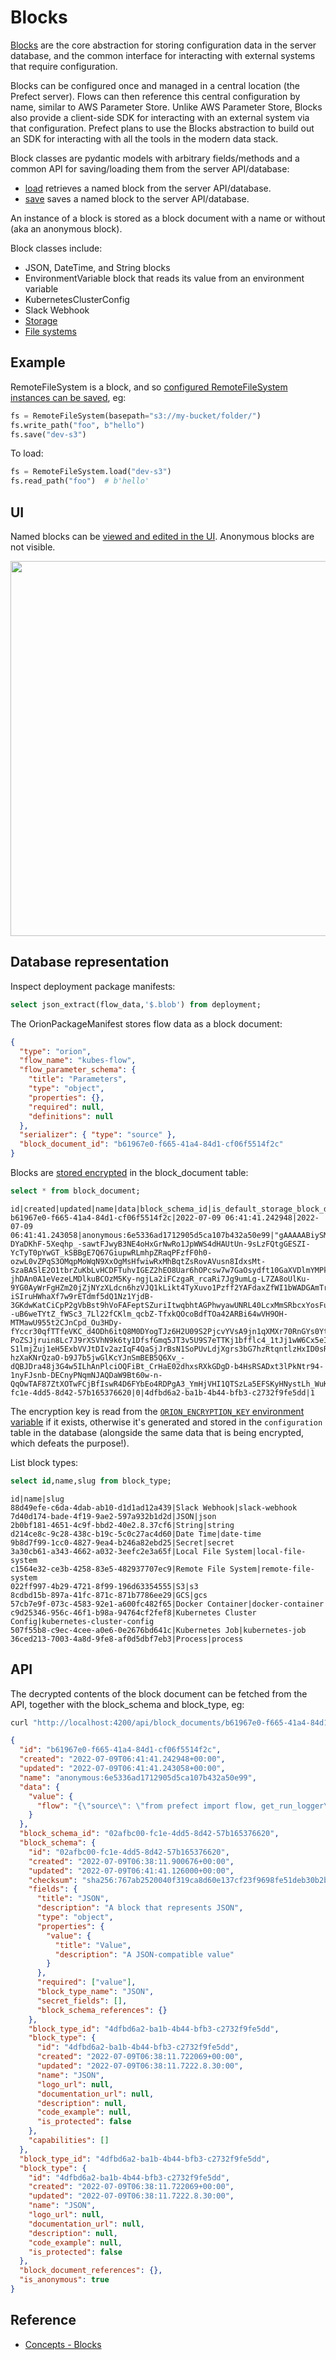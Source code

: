 # Blocks

[Blocks](https://docs.prefect.io/concepts/blocks/) are the core abstraction for storing configuration data in the server database, and the common interface for interacting with external systems that require configuration.

Blocks can be configured once and managed in a central location (the Prefect server). Flows can then reference this central configuration by name, similar to AWS Parameter Store. Unlike AWS Parameter Store, Blocks also provide a client-side SDK for interacting with an external system via that configuration. Prefect plans to use the Blocks abstraction to build out an SDK for interacting with all the tools in the modern data stack.

Block classes are pydantic models with arbitrary fields/methods and a common API for saving/loading them from the server API/database:

- [load](https://docs.prefect.io/api-ref/prefect/blocks/core/#prefect.blocks.core.Block.load) retrieves a named block from the server API/database.
- [save](https://docs.prefect.io/api-ref/prefect/blocks/core/#prefect.blocks.core.Block.save) saves a named block to the server API/database.

An instance of a block is stored as a block document with a name or without (aka an anonymous block).

Block classes include:

- JSON, DateTime, and String blocks
- EnvironmentVariable block that reads its value from an environment variable
- KubernetesClusterConfig
- Slack Webhook
- [Storage](https://docs.prefect.io/concepts/storage/)
- [File systems](https://docs.prefect.io/concepts/filesystems/)

## Example

RemoteFileSystem is a block, and so [configured RemoteFileSystem instances can be saved](https://docs.prefect.io/concepts/filesystems/#saving-and-loading-file-systems), eg:

```python
fs = RemoteFileSystem(basepath="s3://my-bucket/folder/")
fs.write_path("foo", b"hello")
fs.save("dev-s3")
```

To load:

```python
fs = RemoteFileSystem.load("dev-s3")
fs.read_path("foo")  # b'hello'
```

## UI

Named blocks can be [viewed and edited in the UI](http://localhost:4200/blocks). Anonymous blocks are not visible.

<img src="https://aws1.discourse-cdn.com/business7/uploads/prefecthq/original/2X/e/eacd71cdec026a0b16b170f37bda4e0ba9cce9f3.png" width="600"/>

## Database representation

Inspect deployment package manifests:

```sql
select json_extract(flow_data,'$.blob') from deployment;
```

The OrionPackageManifest stores flow data as a block document:

```json
{
  "type": "orion",
  "flow_name": "kubes-flow",
  "flow_parameter_schema": {
    "title": "Parameters",
    "type": "object",
    "properties": {},
    "required": null,
    "definitions": null
  },
  "serializer": { "type": "source" },
  "block_document_id": "b61967e0-f665-41a4-84d1-cf06f5514f2c"
}
```

Blocks are [stored encrypted](https://github.com/PrefectHQ/prefect/blob/1d4dfa5055c46d7769c571b6a66aaec8e6cdfc13/src/prefect/orion/models/block_documents.py#L79) in the block_document table:

```sql
select * from block_document;
```

```
id|created|updated|name|data|block_schema_id|is_default_storage_block_document|block_type_id|is_anonymous
b61967e0-f665-41a4-84d1-cf06f5514f2c|2022-07-09 06:41:41.242948|2022-07-09 06:41:41.243058|anonymous:6e5336ad1712905d5ca107b432a50e99|"gAAAAABiySMl_NR-DYaDKhF-5Xeqhp_-sawtFJwyB3NE4oHxGrNwRo1JpWWS4dHAUtUn-9sLzFQtgGESZI-YcTyT0pYwGT_kSBBgE7Q67GiupwRLmhpZRaqPFzfF0h0-ozwL0vZPqS3OMqpMoWqN9XxOgMsHfwiwRxMhBqtZsRovAVusn8IdxsMt-SzaBASlE2O1tbrZuKbLvHCDFTuhvIGEZ2hEO8Uar6hOPcsw7w7GaOsydft10GaXVDlmYMPk9LwgyijxxnsLhRRMyCV3z0oOoQ8rwmgR-jhDAn0A1eVezeLMDlkuBCOzM5Ky-ngjLa2iFCzgaR_rcaRi7Jg9umLg-L7ZA8oUlKu-9YG0AyWrFgHZm20jZjNYzXLdcn6hzVJQ1kLikt4TyXuvo1Pzff2YAFdaxZfWI1bWADGAmTrJYVbV1uhFpBBEPO0E-iSIruHWhaXf7w9rETdmf5dQ1Nz1YjdB-3GKdwKatCiCpP2gVbBst9hVoFAFeptSZuriItwqbhtAGPhwyawUNRL40LcxMmSRbcxYosFuYcuNIVtmNB_YC3wSTFa--uB6weTYtZ_fWSc3_7Ll22fCKlm_qcbZ-TfxkQOcoBdfTOa42ARBi64wVH9OH-MTMawU955t2CJnCpd_Ou3HDy-fYccr30qfTTfeVKC_d4ODh6itQ8M0DYogTJz6H2U09S2PjcvYVsA9jn1qXMXr70RnGYs0YtACR19Sst8n_ZzMGT8qnHlCpY4fYQkXWQLNANtlY-PoZSJjruin8Lc7J9rXSVhN9k6ty1DfsfGmq5JT3v5U9S7eTTKj1bfflc4_1tJj1wW6Cx5eIWdT_aKGQMjO8ucbzKeQIZ6EDxdGxVaD_7_IILG-S1lmjZuj1eH5ExbVVJtDIv2azIqF4QaSjJrBsN1SoPUvLdjXgrs3bG7hzRtqntlzHxID0sRw7vA7oHYts_Y5cuRCYA-hzXaKNrQzaO-b9J7b5jwGlKcYJnSmBEB5Q6Xv_-dQBJDra48j3G4w5ILhAnPlciOQFiBt_CrHaE02dhxsRXkGDgD-b4HsRSADxt3lPkNtr94-1nyFJsnb-DECnyPNqmNJAQDaW9Bt60w-n-QqOwTAF87ZtXOTwFCjBfIswR4D6FYbEo4RDPgA3_YmHjVHI1QTSzLa5EFSKyHNystLh_WuKHSvs5LQ9XDAbfal437QSFWaFF7uK3D1afkqGeZSV3ooM9zPx8yN5DpV3lLout8gUVFQAzn2fIOoDBbdclVvIo4lzSw="|02afbc00-fc1e-4dd5-8d42-57b165376620|0|4dfbd6a2-ba1b-4b44-bfb3-c2732f9fe5dd|1
```

The encryption key is read from the [`ORION_ENCRYPTION_KEY` environment variable](https://github.com/PrefectHQ/prefect/blob/1d4dfa5055c46d7769c571b6a66aaec8e6cdfc13/src/prefect/orion/utilities/encryption.py#L15) if it exists, otherwise it's generated and stored in the `configuration` table in the database (alongside the same data that is being encrypted, which defeats the purpose!).

List block types:

```sql
select id,name,slug from block_type;
```

```
id|name|slug
88d49efe-c6da-4dab-ab10-d1d1ad12a439|Slack Webhook|slack-webhook
7d40d174-bade-4f19-9ae2-597a932b1d2d|JSON|json
2b0bf181-4651-4c9f-bbd2-40e2.8.37cf6|String|string
d214ce8c-9c28-438c-b19c-5c0c27ac4d60|Date Time|date-time
9b8d7f99-1cc0-4827-9ea4-b246a82ebd25|Secret|secret
3a30cb61-a343-4662-a032-3eefc2e3a65f|Local File System|local-file-system
c1564e32-ce3b-4258-83e5-482937707ec9|Remote File System|remote-file-system
022ff997-4b29-4721-8f99-196d63354555|S3|s3
8cdbd15b-897a-41fc-871c-871b7786ee29|GCS|gcs
57cb7e9f-073c-4583-92e1-a600fc482f65|Docker Container|docker-container
c9d25346-956c-46f1-b98a-94764cf2fef8|Kubernetes Cluster Config|kubernetes-cluster-config
507f55b8-c9ec-4cee-a0e6-0e2676bd641c|Kubernetes Job|kubernetes-job
36ced213-7003-4a8d-9fe8-af0d5dbf7eb3|Process|process
```

## API

The decrypted contents of the block document can be fetched from the API, together with the block_schema and block_type, eg:

```bash
curl "http://localhost:4200/api/block_documents/b61967e0-f665-41a4-84d1-cf06f5514f2c?include_secrets=true"
```

```json
{
  "id": "b61967e0-f665-41a4-84d1-cf06f5514f2c",
  "created": "2022-07-09T06:41:41.242948+00:00",
  "updated": "2022-07-09T06:41:41.243058+00:00",
  "name": "anonymous:6e5336ad1712905d5ca107b432a50e99",
  "data": {
    "value": {
      "flow": "{\"source\": \"from prefect import flow, get_run_logger\\nfrom prefect.blocks.storage import FileStorageBlock\\nfrom prefect.deployments import Deployment\\nfrom prefect.flow_runners import KubernetesFlowRunner\\n\\n\\n@flow\\ndef kubes_flow() -> None:\\n    # shown in kubectl logs but not prefect ui\\n    print(\\\"Hello from Kubernetes!\\\")\\n    # show in prefect ui\\n    logger = get_run_logger()\\n    logger.info(\\\"Hello Prefect UI from Kubernetes!\\\")\\n\\n\\nDeployment(\\n    name=\\\"kubes-deployment\\\",\\n    flow=kubes_flow,\\n    flow_runner=KubernetesFlowRunner(\\n        image=\\\"prefect-registry:5000/flow:latest\\\",\\n        stream_output=True,\\n        env={\\\"AWS_ACCESS_KEY_ID\\\": \\\"minioadmin\\\", \\\"AWS_SECRET_ACCESS_KEY\\\": \\\"minioadmin\\\"},\\n    )\\n)\\n\", \"file_name\": \"kubes_flow.py\", \"symbol_name\": \"kubes_flow\"}"
    }
  },
  "block_schema_id": "02afbc00-fc1e-4dd5-8d42-57b165376620",
  "block_schema": {
    "id": "02afbc00-fc1e-4dd5-8d42-57b165376620",
    "created": "2022-07-09T06:38:11.900676+00:00",
    "updated": "2022-07-09T06:41:41.126000+00:00",
    "checksum": "sha256:767ab2520040f319ca8d60e137cf23f9698fe51deb30b2b2f5848d0944a336d7",
    "fields": {
      "title": "JSON",
      "description": "A block that represents JSON",
      "type": "object",
      "properties": {
        "value": {
          "title": "Value",
          "description": "A JSON-compatible value"
        }
      },
      "required": ["value"],
      "block_type_name": "JSON",
      "secret_fields": [],
      "block_schema_references": {}
    },
    "block_type_id": "4dfbd6a2-ba1b-4b44-bfb3-c2732f9fe5dd",
    "block_type": {
      "id": "4dfbd6a2-ba1b-4b44-bfb3-c2732f9fe5dd",
      "created": "2022-07-09T06:38:11.722069+00:00",
      "updated": "2022-07-09T06:38:11.7222.8.30:00",
      "name": "JSON",
      "logo_url": null,
      "documentation_url": null,
      "description": null,
      "code_example": null,
      "is_protected": false
    },
    "capabilities": []
  },
  "block_type_id": "4dfbd6a2-ba1b-4b44-bfb3-c2732f9fe5dd",
  "block_type": {
    "id": "4dfbd6a2-ba1b-4b44-bfb3-c2732f9fe5dd",
    "created": "2022-07-09T06:38:11.722069+00:00",
    "updated": "2022-07-09T06:38:11.7222.8.30:00",
    "name": "JSON",
    "logo_url": null,
    "documentation_url": null,
    "description": null,
    "code_example": null,
    "is_protected": false
  },
  "block_document_references": {},
  "is_anonymous": true
}
```

## Reference

- [Concepts - Blocks](https://docs.prefect.io/concepts/blocks/)
